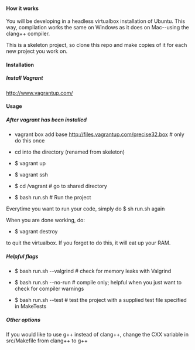 #### How it works

You will be developing in a headless virtualbox installation of Ubuntu. This way, compilation works the same on Windows as it does on Mac--using the clang++ compiler.

This is a skeleton project, so clone this repo and make copies of it for each new project you work on.

#### Installation

##### Install Vagrant

http://www.vagrantup.com/


#### Usage

##### After vagrant has been installed

- vagrant box add base http://files.vagrantup.com/precise32.box # only do this once

- cd into the directory (renamed from skeleton)

- $ vagrant up

- $ vagrant ssh

- $ cd /vagrant  # go to shared directory

- $ bash run.sh # Run the project

Everytime you want to run your code, simply do $ sh run.sh again

When you are done working, do:

- $ vagrant destroy

to quit the virtualbox. If you forget to do this, it will eat up your RAM.

##### Helpful flags

- $ bash run.sh --valgrind  # check for memory leaks with Valgrind

- $ bash run.sh --no-run  # compile only; helpful when you just want to check for compiler warnings

- $ bash run.sh --test # test the project with a supplied test file specified in MakeTests

##### Other options

If you would like to use g++ instead of clang++, change the CXX variable in src/Makefile from clang++ to g++

